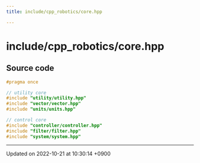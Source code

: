 ```yaml
---
title: include/cpp_robotics/core.hpp

---
```


# include/cpp_robotics/core.hpp






## Source code

```cpp
#pragma once

// utility core
#include "utility/utility.hpp"
#include "vector/vector.hpp"
#include "units/units.hpp"

// control core
#include "controller/controller.hpp"
#include "filter/filter.hpp"
#include "system/system.hpp"
```


-------------------------------

Updated on 2022-10-21 at 10:30:14 +0900
